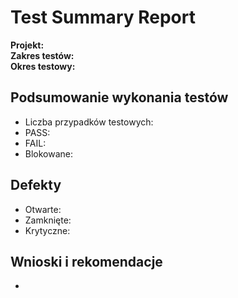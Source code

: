 # Test Summary Report

**Projekt:**  
**Zakres testów:**  
**Okres testowy:**  

## Podsumowanie wykonania testów
- Liczba przypadków testowych:  
- PASS:  
- FAIL:  
- Blokowane:  

## Defekty
- Otwarte:  
- Zamknięte:  
- Krytyczne:  

## Wnioski i rekomendacje
-  

